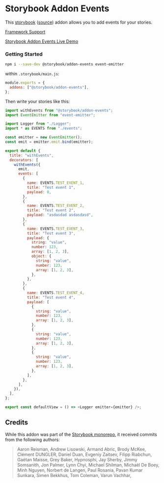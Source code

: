 # Storybook Addon Events

This [storybook](https://storybooks.js.org) ([source](https://github.com/storybookjs/storybook)) addon allows you to add events for your stories.

[Framework Support](https://storybook.js.org/docs/react/api/frameworks-feature-support)

[Storybook Addon Events Live Demo](https://z4o4z.github.io/storybook-addon-events/index.html)

### Getting Started

```sh
npm i --save-dev @storybook/addon-events event-emitter
```

within `.storybook/main.js`:

```js
module.exports = {
  addons: ["@storybook/addon-events"],
};
```

Then write your stories like this:

```js
import withEvents from "@storybook/addon-events";
import EventEmitter from "event-emitter";

import Logger from "./Logger";
import * as EVENTS from "./events";

const emitter = new EventEmitter();
const emit = emitter.emit.bind(emitter);

export default {
  title: "withEvents",
  decorators: [
    withEvents({
      emit,
      events: [
        {
          name: EVENTS.TEST_EVENT_1,
          title: "Test event 1",
          payload: 0,
        },
        {
          name: EVENTS.TEST_EVENT_2,
          title: "Test event 2",
          payload: "asdasdad asdasdasd",
        },
        {
          name: EVENTS.TEST_EVENT_3,
          title: "Test event 3",
          payload: {
            string: "value",
            number: 123,
            array: [1, 2, 3],
            object: {
              string: "value",
              number: 123,
              array: [1, 2, 3],
            },
          },
        },
        {
          name: EVENTS.TEST_EVENT_4,
          title: "Test event 4",
          payload: [
            {
              string: "value",
              number: 123,
              array: [1, 2, 3],
            },
            {
              string: "value",
              number: 123,
              array: [1, 2, 3],
            },
            {
              string: "value",
              number: 123,
              array: [1, 2, 3],
            },
          ],
        },
      ],
    }),
  ],
};

export const defaultView = () => <Logger emitter={emitter} />;
```

## Credits

While this addon was part of the [Storybook monorepo](https://github.com/storybookjs/storybook), it received commits from the following authors:

> Aaron Reisman,
> Andrew Lisowski,
> Armand Abric,
> Brody McKee,
> Clément DUNGLER,
> Daniel Duan,
> Evgeniy Zaitsev,
> Filipp Riabchun,
> Gaëtan Maisse,
> Grey Baker,
> Hypnosphi,
> Jay Sherby,
> Jimmy Somsanith,
> Jon Palmer,
> Lynn Chyi,
> Michael Shilman,
> Michaël De Boey,
> Minh Nguyen,
> Norbert de Langen,
> Paul Rosania,
> Pavan Kumar Sunkara,
> Simen Bekkhus,
> Tom Coleman,
> Varun Vachhar,
